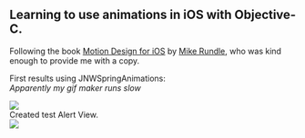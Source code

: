 <h2>Learning to use animations in iOS with Objective-C.</h2>
Following the book <a href="http://designthencode.com">Motion Design for iOS</a> by <a href="https://twitter.com/flyosity">Mike Rundle</a>, who was kind enough to provide me with a copy.
<p>
First results using JNWSpringAnimations:<br />
<i>Apparently my gif maker runs slow</i>
</p>
<img src="http://i.imgur.com/6ZCFtvs.gif" />
<br />
Created test Alert View. <br />
<img src="http://imgur.com/6EIZjQy.gif" />

